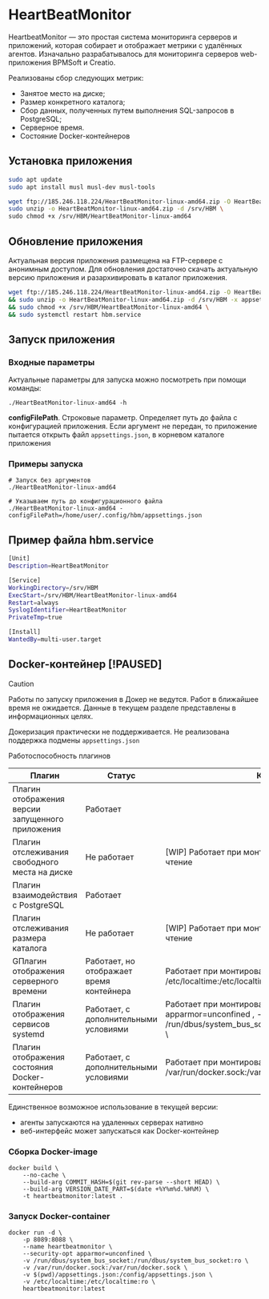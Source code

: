 # HeartBeatMonitor

HeartbeatMonitor — это простая система мониторинга серверов и приложений, которая собирает и отображает метрики с удалённых агентов.
Изначально разрабатывалось для мониторинга серверов web-приложения BPMSoft и Creatio.

Реализованы сбор следующих метрик:

- Занятое место на диске;
- Размер конкретного каталога;
- Сбор данных, полученных путем выполнения SQL-запросов в PostgreSQL;
- Серверное время.
- Состояние Docker-контейнеров 

## Установка приложения

``` bash
sudo apt update
sudo apt install musl musl-dev musl-tools

wget ftp://185.246.118.224/HeartBeatMonitor-linux-amd64.zip -O HeartBeatMonitor-linux-amd64.zip
sudo unzip -o HeartBeatMonitor-linux-amd64.zip -d /srv/HBM \
sudo chmod +x /srv/HBM/HeartBeatMonitor-linux-amd64
```

## Обновление приложения

Актуальная версия приложения размещена на FTP-сервере с анонимным доступом.
Для обновления достаточно скачать актуальную версию приложения и разархивировать в каталог приложения.

``` bash
wget ftp://185.246.118.224/HeartBeatMonitor-linux-amd64.zip -O HeartBeatMonitor-linux-amd64.zip \
&& sudo unzip -o HeartBeatMonitor-linux-amd64.zip -d /srv/HBM -x appsettings.json \
&& sudo chmod +x /srv/HBM/HeartBeatMonitor-linux-amd64 \
&& sudo systemctl restart hbm.service
```

## Запуск приложения

### Входные параметры

Актуальные параметры для запуска можно посмотреть при помощи команды:

``` shell
./HeartBeatMonitor-linux-amd64 -h
```

**configFilePath**. Строковые параметр. Определяет путь до файла с конфигурацией приложения.
    Если аргумент не передан, то приложение пытается открыть файл `appsettings.json`, в корневом каталоге приложения

### Примеры запуска

``` shell 
# Запуск без аргументов
./HeartBeatMonitor-linux-amd64

# Указываем путь до конфигурационного файла
./HeartBeatMonitor-linux-amd64 -configFilePath=/home/user/.config/hbm/appsettings.json
```


## Пример файла hbm.service

``` bash
[Unit]
Description=HeartBeatMonitor

[Service]
WorkingDirectory=/srv/HBM
ExecStart=/srv/HBM/HeartBeatMonitor-linux-amd64
Restart=always
SyslogIdentifier=HeartBeatMonitor
PrivateTmp=true

[Install]
WantedBy=multi-user.target
```


## Docker-контейнер [!PAUSED]

> [!CAUTION]
> Работы по запуску приложения в Докер не ведутся. 
> Работ в ближайшее время не ожидается. 
> Данные в текущем разделе представлены в информационных целях.

Докеризация практически не поддерживается.
Не реализована поддержка подмены `appsettings.json`

Работоспособность плагинов



| Плагин                                           | Статус                                   | Комментарий                                                  |
| ------------------------------------------------ | ---------------------------------------- | ------------------------------------------------------------ |
| Плагин отображения версии запущенного приложения | Работает                                 |                                                              |
| Плагин отслеживания свободного места на диске    | Не работает                              | [WIP] Работает при монтировании корневого каталога на чтение |
| Плагин взаимодействия с PostgreSQL               | Работает                                 |                                                              |
| Плагин отслеживания размера каталога             | Не работает                              | [WIP] Работает при монтировании корневого каталога на чтение |
| GПлагин отображения серверного времени           | Работает, но отображает время контейнера | Работает при монтировании /etc/localtime  -v /etc/localtime:/etc/localtime:ro \                                                   |
| Плагин отображения сервисов systemd              | Работает, с дополнительными условиями    | Работает при монтировании D-Bus-сокета  --security-opt apparmor=unconfined \, -v /run/dbus/system_bus_socket:/run/dbus/system_bus_socket:ro \ |
| Плагин отображения состояния Docker-контейнеров  | Работает, с дополнительными условиями    | Работает при монтировании Docker-сокет  -v /var/run/docker.sock:/var/run/docker.sock \                                                        |


Единственное возможное использование в текущей версии: 
- агенты запускаются на удаленных серверах нативно
- веб-интерфейс может запускаться как Docker-контейнер

### Сборка Docker-image

``` shell
docker build \
    --no-cache \
    --build-arg COMMIT_HASH=$(git rev-parse --short HEAD) \
    --build-arg VERSION_DATE_PART=$(date +%Y%m%d.%H%M) \
    -t heartbeatmonitor:latest .
```

### Запуск Docker-container

``` shell
docker run -d \
    -p 8089:8088 \
    --name heartbeatmonitor \
    --security-opt apparmor=unconfined \
    -v /run/dbus/system_bus_socket:/run/dbus/system_bus_socket:ro \
    -v /var/run/docker.sock:/var/run/docker.sock \
    -v $(pwd)/appsettings.json:/config/appsettings.json \
    -v /etc/localtime:/etc/localtime:ro \
    heartbeatmonitor:latest
```
